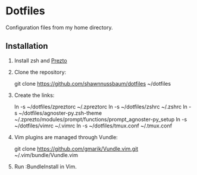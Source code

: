 Dotfiles
========

Configuration files from my home directory.

Installation
------------

  1. Install zsh and [Prezto](https://github.com/sorin-ionescu/prezto)

  2. Clone the repository:

        git clone https://github.com/shawnnussbaum/dotfiles ~/dotfiles

  3. Create the links:

        ln -s ~/dotfiles/zpreztorc ~/.zpreztorc
        ln -s ~/dotfiles/zshrc ~/.zshrc
        ln -s ~/dotfiles/agnoster-py.zsh-theme ~/.zprezto/modules/prompt/functions/prompt_agnoster-py_setup
        ln -s ~/dotfiles/vimrc ~/.vimrc
        ln -s ~/dotfiles/tmux.conf ~/.tmux.conf

  4. Vim plugins are managed through Vundle:

        git clone https://github.com/gmarik/Vundle.vim.git ~/.vim/bundle/Vundle.vim

  5. Run :BundleInstall in Vim.
